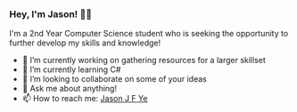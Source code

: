 ### Hey, I'm Jason! 👋😃

I'm a 2nd Year Computer Science student who is seeking the opportunity to further develop my skills and knowledge!

- 🔭 I’m currently working on gathering resources for a larger skillset
- 🌱 I’m currently learning C#
- 👯 I’m looking to collaborate on some of your ideas
- 💬 Ask me about anything!
- 📫 How to reach me: [Jason J F Ye](https://www.linkedin.com/in/jjfye/)
